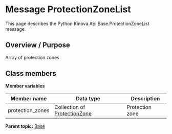 # Message ProtectionZoneList

This page describes the Python Kinova.Api.Base.ProtectionZoneList message.

## Overview / Purpose

Array of protection zones

## Class members

 **Member variables** 

|Member name|Data type|Description|
|-----------|---------|-----------|
|protection\_zones|Collection of [ProtectionZone](msg_Base_ProtectionZone.md#)|Protection zone|

**Parent topic:** [Base](../references/summary_Base.md)

